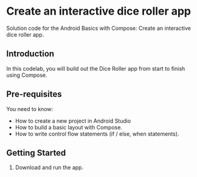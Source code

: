 Create an interactive dice roller app
=======================================

Solution code for the Android Basics with Compose: Create an interactive dice roller app.

Introduction
------------
In this codelab, you will build out the Dice Roller app from start to finish using Compose.

Pre-requisites
--------------

You need to know:
- How to create a new project in Android Studio
- How to build a basic layout with Compose.
- How to write control flow statements (if / else, when statements).

Getting Started
---------------

1. Download and run the app.
